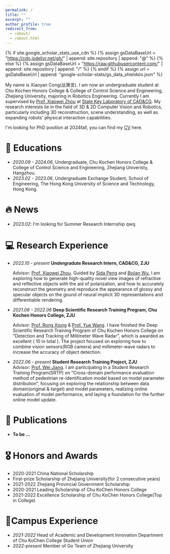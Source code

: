 ```yaml
---
permalink: /
title: ""
excerpt: ""
author_profile: true
redirect_from: 
  - /about/
  - /about.html
---
```


{% if site.google_scholar_stats_use_cdn %}
{% assign gsDataBaseUrl = "https://cdn.jsdelivr.net/gh/" | append: site.repository | append: "@" %}
{% else %}
{% assign gsDataBaseUrl = "https://raw.githubusercontent.com/" | append: site.repository | append: "/" %}
{% endif %}
{% assign url = gsDataBaseUrl | append: "google-scholar-stats/gs_data_shieldsio.json" %}

<span class='anchor' id='about-me'></span>

My name is Xiaoyan Cong(丛箫言). I am now an undergraduate student at Chu Kochen Honors College & College of Control Science and Engineering, Zhejiang University, majoring in Robotics Engineering. Currently I am supervised by [Prof. Xiaowei Zhou](http://xzhou.me/) at [State Key Laboratory of CAD&CG](http://www.cad.zju.edu.cn/index.html). My research interests lie in the field of 3D \& 2D Computer Vision and Robotics, particularly including 3D reconstruction, scene understanding, as well as expanding robots' physical interaction capabilities.

I'm looking for PhD position at 2024fall, you can find my [CV](https://github.com/xy-cong/xy-cong.github.io/raw/main/docs/CV.pdf) here.

# 📖 Educations

- *2020.09 - 2024.06*, Undergraduate, Chu Kochen Honors College & College of Control Science and Engineering, Zhejiang Univeristy, Hangzhou. 
- *2023.02 - 2023.06*, Undergraduate Exchange Student, School of Engineering, The Hong Kong University of Science and Technology, Hong Kong. 


# 🔥 News
- *2023.02*: I'm looking for Summer Research Internship qwq.

# 💻 Research Experience
- *2022.10 - present* **Undergradute Research Intern, CAD&CG, ZJU**

   Advisor: [Prof. Xiaowei Zhou](http://xzhou.me/).
   Guided by [Sida Peng](https://pengsida.net/) and [Bojian Wu](https://bojianwu.github.io/), I am exploring how to generate high-quality novel view images of refractive and reflective objects with the aid of polarization, and how to accurately reconstruct the geometry and reproduce the appearance of glossy and specular objects on the gound of neural implicit 3D representations and differentiable rendering.

- *2021.06 - 2022.06*  **Deep Scientific Research Training Program, Chu Kochen Honors College, ZJU**  

   Advisor: [Prof. Rong Xiong](https://www.researchgate.net/profile/Rong-Xiong) & [Prof. Yue Wang](https://ywang-zju.github.io/). 
   I have finished the Deep Scientific Research Training Program of Chu Kochen Honors College on “Detection and Tracking of Millimeter Wave Radar”, which is awarded as excellent ( 10 in total ). The project focused on exploring how to combine vision sensors(RGB camera) and millimeter-wave radars to increase the accuracy of object detection. 

- *2022.06 - present*  **Student Research Training Project, ZJU**      
   Advisor: [Prof. Wei Jiang](https://person.zju.edu.cn/en/jiangwei). 
   I am participating in a Student Research Training Program(SRTP) on “Cross-domain performance evaluation method of pedestrian re-identification model based on model parameter distribution”, focusing on exploring the relationship between data domain(original & target) and model parameters, realizing online evaluation of model performance, and laying a foundation for the further online model update.

# 📝 Publications 

<!-- <div class='paper-box'><div class='paper-box-image'><div><div class="badge">CVPR 2016</div><img src='images/500x300.png' alt="sym" width="100%"></div></div>
<div class='paper-box-text' markdown="1">

[Deep Residual Learning for Image Recognition](https://openaccess.thecvf.com/content_cvpr_2016/papers/He_Deep_Residual_Learning_CVPR_2016_paper.pdf)

**Kaiming He**, Xiangyu Zhang, Shaoqing Ren, Jian Sun

[**Project**](https://scholar.google.com/citations?view_op=view_citation&hl=zh-CN&user=DhtAFkwAAAAJ&citation_for_view=DhtAFkwAAAAJ:ALROH1vI_8AC) <strong><span class='show_paper_citations' data='DhtAFkwAAAAJ:ALROH1vI_8AC'></span></strong>
- Lorem ipsum dolor sit amet, consectetur adipiscing elit. Vivamus ornare aliquet ipsum, ac tempus justo dapibus sit amet. 
</div>
</div> -->


<!-- - **Hard-working...qwq** -->
- **To be ...**

<!-- - Sporthesia: Augmenting Sports Videos Using Natural Language 

  Zhutian Chen, **<u>Qisen Yang</u>**, Xiao Xie, Johanna Beyer, Haijun Xia, Yingcai Wu, and Hanspeter Pfister, **VIS 2022** -->

# 🎖 Honors and Awards
- 2020-2021 China National Scholarship
- First-prize Scholarship of Zhejiang University(for 2 consecutive years)
- 2021-2022 Zhejiang Provincial Government Scholarship
- 2020-2021 Leading Scholarship of Chu KoChen Honors College
- 2021-2022 Excellence Scholarship of Chu KoChen Honors College(Top in College)

# 🏢Campus Experience

- *2021-2022* Head of Academic and Development Innovation Department of Chu KoChen College Student Union
- *2022-present* Member of Go Team of Zhejiang University


  
